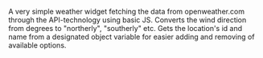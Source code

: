 A very simple weather widget fetching the data from openweather.com through the API-technology using basic JS. Converts the wind direction from degrees to "northerly", "southerly" etc. Gets the location's id and name from a designated object variable for easier adding and removing of available options. 
